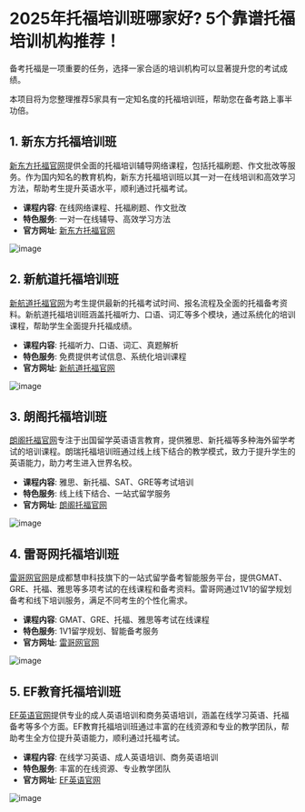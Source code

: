 # 2025年托福培训班哪家好? 5个靠谱托福培训机构推荐！

备考托福是一项重要的任务，选择一家合适的培训机构可以显著提升您的考试成绩。

本项目将为您整理推荐5家具有一定知名度的托福培训班，帮助您在备考路上事半功倍。

## 1. 新东方托福培训班

[新东方托福官网](https://liuxue.koolearn.com/toefl/)提供全面的托福培训辅导网络课程，包括托福刷题、作文批改等服务。作为国内知名的教育机构，新东方托福培训班以其一对一在线培训和高效学习方法，帮助考生提升英语水平，顺利通过托福考试。

- **课程内容**: 在线网络课程、托福刷题、作文批改
- **特色服务**: 一对一在线辅导、高效学习方法
- **官方网址**: [新东方托福官网](https://liuxue.koolearn.com/toefl/)

![image](https://github.com/user-attachments/assets/d55e9ed2-068e-472a-98e1-91abfeb3217c)

## 2. 新航道托福培训班

[新航道托福官网](https://www.xhd.cn/toefl/)为考生提供最新的托福考试时间、报名流程及全面的托福备考资料。新航道托福培训班涵盖托福听力、口语、词汇等多个模块，通过系统化的培训课程，帮助学生全面提升托福成绩。

- **课程内容**: 托福听力、口语、词汇、真题解析
- **特色服务**: 免费提供考试信息、系统化培训课程
- **官方网址**: [新航道托福官网](https://www.xhd.cn/toefl/)

![image](https://github.com/user-attachments/assets/a46e210b-a003-4c02-93ab-18774c37de73)

## 3. 朗阁托福培训班

[朗阁托福官网](https://www.longre.com/channel/toefl)专注于出国留学英语语言教育，提供雅思、新托福等多种海外留学考试的培训课程。朗瑞托福培训班通过线上线下结合的教学模式，致力于提升学生的英语能力，助力考生进入世界名校。

- **课程内容**: 雅思、新托福、SAT、GRE等考试培训
- **特色服务**: 线上线下结合、一站式留学服务
- **官方网址**: [朗阁托福官网](https://www.longre.com/channel/toefl)

![image](https://github.com/user-attachments/assets/eece5572-7859-4dc8-924a-a0c1e3c7a143)

## 4. 雷哥网托福培训班

[雷哥网官网](https://www.viplgw.cn/)是成都慧申科技旗下的一站式留学备考智能服务平台，提供GMAT、GRE、托福、雅思等多项考试的在线课程和备考资料。雷哥网通过1V1的留学规划备考和线下培训服务，满足不同考生的个性化需求。

- **课程内容**: GMAT、GRE、托福、雅思等考试在线课程
- **特色服务**: 1V1留学规划、智能备考服务
- **官方网址**: [雷哥网官网](https://www.viplgw.cn/)

![image](https://github.com/user-attachments/assets/e99141eb-e777-45c7-8217-3c088d513b91)

## 5. EF教育托福培训班

[EF英语官网](https://center.ef.com.cn/)提供专业的成人英语培训和商务英语培训，涵盖在线学习英语、托福备考等多个方面。EF教育托福培训班通过丰富的在线资源和专业的教学团队，帮助考生全方位提升英语能力，顺利通过托福考试。

- **课程内容**: 在线学习英语、成人英语培训、商务英语培训
- **特色服务**: 丰富的在线资源、专业教学团队
- **官方网址**: [EF英语官网](https://center.ef.com.cn/)

![image](https://github.com/user-attachments/assets/72c7276b-6545-4ca1-8c18-02eb37eda5b7)


